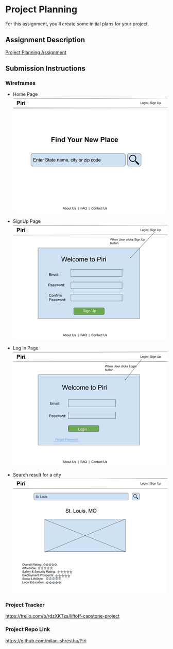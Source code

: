 # Project Planning
For this assignment, you'll create some initial plans for your project.

## Assignment Description
[Project Planning Assignment](https://education.launchcode.org/liftoff/modules/assignments/project-planning)

## Submission Instructions

### Wireframes

* Home Page
![Home Page](../images/HomePage.jpg)

* SignUp Page
![Sign Up Page](../images/Signup.jpg)

* Log In Page
![Log In Page](../images/Login.jpg)

* Search result for a city
![City detail Page](../images/CityPage.jpg)

### Project Tracker

https://trello.com/b/rdzXKTzs/liftoff-capstone-project

### Project Repo Link

https://github.com/milan-shrestha/Piri
